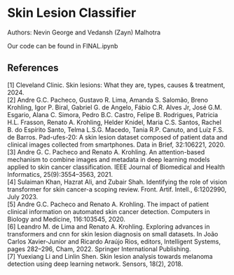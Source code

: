 # Skin Lesion Classifier

Authors: Nevin George and Vedansh (Zayn) Malhotra

Our code can be found in FINAL.ipynb

## References

[1] Cleveland Clinic. Skin lesions: What they are, types, causes & treatment, 2024. <br />
[2] Andre G.C. Pacheco, Gustavo R. Lima, Amanda S. Salomão, Breno Krohling, Igor P. Biral,
Gabriel G. de Angelo, Fábio C.R. Alves Jr, José G.M. Esgario, Alana C. Simora, Pedro B.C.
Castro, Felipe B. Rodrigues, Patricia H.L. Frasson, Renato A. Krohling, Helder Knidel, Maria C.S.
Santos, Rachel B. do Espírito Santo, Telma L.S.G. Macedo, Tania R.P. Canuto, and Luíz F.S. de
Barros. Pad-ufes-20: A skin lesion dataset composed of patient data and clinical images collected
from smartphones. Data in Brief, 32:106221, 2020. <br />
[3] Andre G. C. Pacheco and Renato A. Krohling. An attention-based mechanism to combine images
and metadata in deep learning models applied to skin cancer classification. IEEE Journal of
Biomedical and Health Informatics, 25(9):3554–3563, 2021. <br />
[4] Sulaiman Khan, Hazrat Ali, and Zubair Shah. Identifying the role of vision transformer for skin
cancer-a scoping review. Front. Artif. Intell., 6:1202990, July 2023. <br />
[5] Andre G.C. Pacheco and Renato A. Krohling. The impact of patient clinical information on
automated skin cancer detection. Computers in Biology and Medicine, 116:103545, 2020. <br />
[6] Leandro M. de Lima and Renato A. Krohling. Exploring advances in transformers and cnn for
skin lesion diagnosis on small datasets. In João Carlos Xavier-Junior and Ricardo Araújo Rios,
editors, Intelligent Systems, pages 282–296, Cham, 2022. Springer International Publishing. <br />
[7] Yuexiang Li and Linlin Shen. Skin lesion analysis towards melanoma detection using deep
learning network. Sensors, 18(2), 2018.
